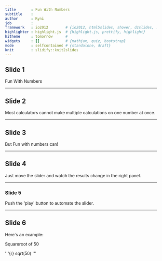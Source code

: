 ```yaml
---
title       : Fun With Numbers  
subtitle    : 
author      : Ryni
job         : 
framework   : io2012        # {io2012, html5slides, shower, dzslides, ...}
highlighter : highlight.js  # {highlight.js, prettify, highlight}
hitheme     : tomorrow      # 
widgets     : []            # {mathjax, quiz, bootstrap}
mode        : selfcontained # {standalone, draft}
knit        : slidify::knit2slides
---
```


## Slide 1

Fun With Numbers

---

## Slide 2

Most calculators cannot make multiple calculations on one number at once.

---

## Slide 3

But Fun with numbers can!

---

## Slide 4

Just move the slider and watch the results change in the right panel.

---

### Slide 5

Push the 'play' button to automate the slider.

---

## Slide 6

Here's an example:

Squareroot of 50

'''{r}
sqrt(50)
'''
